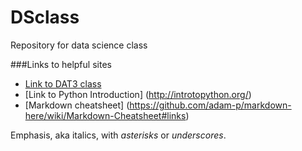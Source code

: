 # DSclass
Repository for data science class

###Links to helpful sites
* [Link to DAT3 class](https://github.com/ga-students/DS-SEA-3)
* [Link to Python Introduction] (http://introtopython.org/)
* [Markdown cheatsheet] (https://github.com/adam-p/markdown-here/wiki/Markdown-Cheatsheet#links)

Emphasis, aka italics, with *asterisks* or _underscores_.


 

